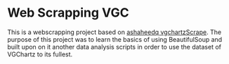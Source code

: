 # Web Scrapping VGC
This is a webscrapping project based on [ashaheedq vgchartzScrape](https://github.com/ashaheedq/vgchartzScrape). The purpose of this project was to learn the basics of using BeautifulSoup and built upon on it another data analysis scripts in order to use the dataset of VGChartz to its fullest. 
 
 
